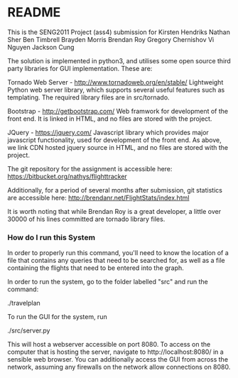# README #

This is the SENG2011 Project (ass4) submission for
   Kirsten Hendriks
   Nathan Sher
   Ben Timbrell
   Brayden Morris
   Brendan Roy
   Gregory Chernishov
   Vi Nguyen
   Jackson Cung

The solution is implemented in python3, and utilises some open source
third party libraries for GUI implementation. These are:

  Tornado Web Server  -   http://www.tornadoweb.org/en/stable/
    Lightweight Python web server library, which supports several useful features
    such as templating. The required library files are in src/tornado.

  Bootstrap           -   http://getbootstrap.com/
    Web framwork for development of the front end. It is linked in HTML, and no files
    are stored with the project.

  JQuery              -   https://jquery.com/
    Javascript library which provides major javascript functionality, used for
    development of the front end. As above, we link CDN hosted jquery source in HTML,
    and no files are stored with the project.

The git repository for the assignment is accessible here:
https://bitbucket.org/nathys/flighttracker

Additionally, for a period of several months after submission, git statistics are accessible here:
http://brendanr.net/FlightStats/index.html

It is worth noting that while Brendan Roy is a great developer, a little over 30000 of his lines committed
are tornado library files.


### How do I run this System ###

In order to properly run this command, you'll need to know the location of a file that contains any queries that need to be searched for,
as well as a file containing the flights that need to be entered into the graph.

In order to run the system, go to the folder labelled "src"
and run the command:

./travelplan <File with the flight data> <File with the query data>

To run the GUI for the system, run

./src/server.py <File with the flight data>

This will host a webserver accessible on port 8080. To access on the computer
that is hosting the server, navigate to http://localhost:8080/ in a sensible
web browser.
You can additionally access the GUI from across the network, assuming any firewalls
on the network allow connections on 8080.
